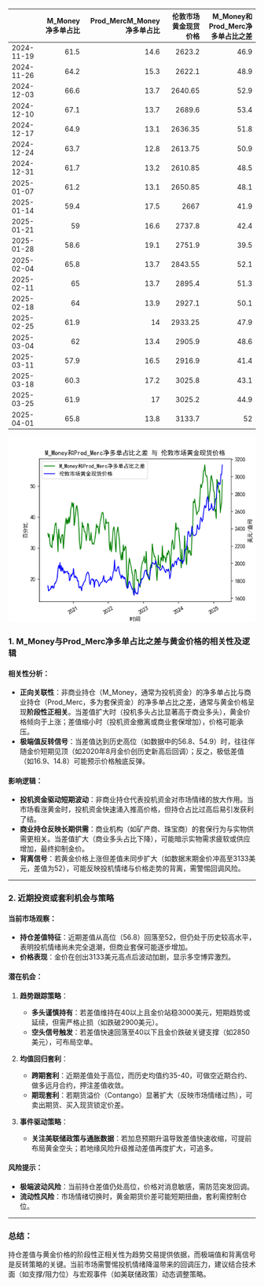 |            |   M_Money净多单占比 |   Prod_MercM_Money净多单占比 |   伦敦市场黄金现货价格 |   M_Money和Prod_Merc净多单占比之差 |
|:-----------|--------------------:|-----------------------------:|-----------------------:|-----------------------------------:|
| 2024-11-19 |                61.5 |                         14.6 |                2623.2  |                               46.9 |
| 2024-11-26 |                64.2 |                         15.3 |                2622.1  |                               48.9 |
| 2024-12-03 |                66.6 |                         13.7 |                2640.65 |                               52.9 |
| 2024-12-10 |                67.1 |                         13.7 |                2689.6  |                               53.4 |
| 2024-12-17 |                64.9 |                         13.1 |                2636.35 |                               51.8 |
| 2024-12-24 |                63.7 |                         12.8 |                2613.75 |                               50.9 |
| 2024-12-31 |                61.7 |                         13.2 |                2610.85 |                               48.5 |
| 2025-01-07 |                61.2 |                         13.1 |                2650.85 |                               48.1 |
| 2025-01-14 |                59.4 |                         17.5 |                2667    |                               41.9 |
| 2025-01-21 |                59   |                         16.6 |                2737.8  |                               42.4 |
| 2025-01-28 |                58.6 |                         19.1 |                2751.9  |                               39.5 |
| 2025-02-04 |                65.8 |                         13.7 |                2843.55 |                               52.1 |
| 2025-02-11 |                65   |                         13.7 |                2895.4  |                               51.3 |
| 2025-02-18 |                64   |                         13.9 |                2927.1  |                               50.1 |
| 2025-02-25 |                61.9 |                         14   |                2933.25 |                               47.9 |
| 2025-03-04 |                62   |                         13.4 |                2905.9  |                               48.6 |
| 2025-03-11 |                57.9 |                         16.5 |                2916.9  |                               41.4 |
| 2025-03-18 |                60.3 |                         17.2 |                3025.8  |                               43.1 |
| 2025-03-25 |                61.9 |                         17   |                3025.2  |                               44.9 |
| 2025-04-01 |                65.8 |                         13.8 |                3133.7  |                               52   |

![图](CFTC_gold\2025-04-07_plot.png)



### 1. M_Money与Prod_Merc净多单占比之差与黄金价格的相关性及逻辑

#### 相关性分析：
- **正向关联性**：非商业持仓（M_Money，通常为投机资金）的净多单占比与商业持仓（Prod_Merc，多为套保资金）的净多单占比之差，通常与黄金价格呈现**阶段性正相关**。当差值扩大时（投机多头占比显著高于商业多头），黄金价格倾向于上涨；差值缩小时（投机资金撤离或商业套保增加），价格可能承压。
- **极端值反转信号**：当差值达到历史高位（如数据中的56.8、54.9）时，往往伴随金价短期见顶（如2020年8月金价创历史新高后回调）；反之，极低差值（如16.9、14.8）可能预示价格触底反弹。

#### 影响逻辑：
- **投机资金驱动短期波动**：非商业持仓代表投机资金对市场情绪的放大作用。当市场看涨黄金时，投机资金快速涌入推高价格，但持仓占比过高后易引发获利了结。
- **商业持仓反映长期供需**：商业机构（如矿产商、珠宝商）的套保行为与实物供需更相关。当差值扩大（商业多头占比下降），可能暗示实物需求疲软或供应增加，最终抑制金价。
- **背离信号**：若黄金价格上涨但差值未同步扩大（如数据末期金价冲高至3133美元，差值为52），可能反映投机情绪与价格走势的背离，需警惕回调风险。

---

### 2. 近期投资或套利机会与策略

#### 当前市场观察：
- **持仓差值特征**：近期差值从高位（56.8）回落至52，但仍处于历史较高水平，表明投机情绪尚未完全退潮，但商业套保可能逐步增加。
- **价格表现**：金价在创出3133美元高点后波动加剧，显示多空博弈激烈。

#### 潜在机会：
1. **趋势跟踪策略**：
   - **多头谨慎持有**：若差值维持在40以上且金价站稳3000美元，短期趋势或延续，但需严格止损（如跌破2900美元）。
   - **空头信号触发**：若差值快速回落至40以下且金价跌破关键支撑（如2850美元），可布局空单。

2. **均值回归套利**：
   - **跨期套利**：近期差值处于高位，而历史均值约35-40，可做空近期合约、做多远月合约，押注差值收敛。
   - **期现套利**：若期货溢价（Contango）显著扩大（反映市场情绪过热），可卖出期货、买入现货锁定价差。

3. **事件驱动策略**：
   - **关注美联储政策与通胀数据**：若加息预期升温导致差值快速收缩，可提前布局黄金空头；若地缘风险升级推动差值再度扩大，可追多。

#### 风险提示：
- **极端波动风险**：当前持仓差值仍处高位，价格对消息敏感，需防范突发回调。
- **流动性风险**：市场情绪切换时，黄金期货价差可能短期扭曲，套利需控制仓位。

---

### 总结：
持仓差值与黄金价格的阶段性正相关性为趋势交易提供依据，而极端值和背离信号是反转策略的关键。当前市场需警惕投机情绪降温带来的回调压力，建议结合技术面（如支撑/阻力位）与宏观事件（如美联储政策）动态调整策略。